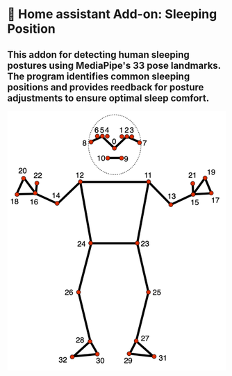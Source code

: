 # 🛌 Home assistant Add-on: Sleeping Position
## This addon for detecting human sleeping postures using MediaPipe's 33 pose landmarks. The program identifies common sleeping positions and provides reedback for posture adjustments to ensure optimal sleep comfort.
![alt text](image/image.png)